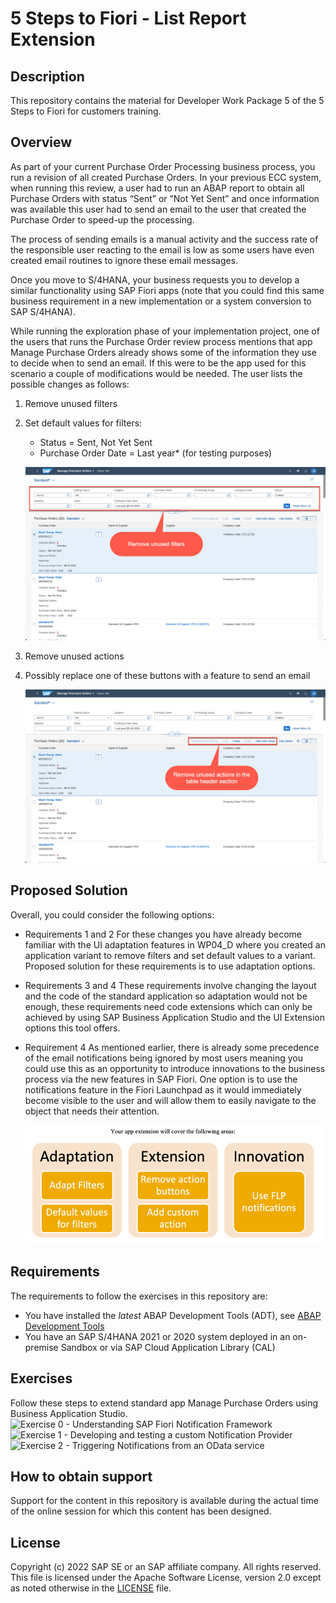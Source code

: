 # 5 Steps to Fiori - List Report Extension

## Description

This repository contains the material for Developer Work Package 5 of the 5 Steps to Fiori for customers training.  

## Overview
As part of your current Purchase Order Processing business process, you run a revision of all created Purchase Orders. In your previous ECC system, when running this review, a user had to run an ABAP report to obtain all Purchase Orders with status “Sent” or ”Not Yet Sent” and once information was available this user had to send an email to the user that created the Purchase Order to speed-up the processing.

The process of sending emails is a manual activity and the success rate of the responsible user reacting to the email is low as some users have even created email routines to ignore these email messages.

Once you move to S/4HANA, your business requests you to develop a similar functionality using SAP Fiori apps (note that you could find this same business requirement in a new implementation or a system conversion to SAP S/4HANA).

While running the exploration phase of your implementation project, one of the users that runs the Purchase Order review process mentions that app Manage Purchase Orders already shows some of the information they use to decide when to send an email. If this were to be the app used for this scenario a couple of modifications would be needed. The user lists the possible changes as follows:

1.	Remove unused filters
2.	Set default values for filters:
	   - Status = Sent, Not Yet Sent
     - Purchase Order Date = Last year* (for testing purposes)

    ![Modifications 1 and 2](images/removefilters.png)

3.	Remove unused actions
4.	Possibly replace one of these buttons with a feature to send an email

    ![Modifications 3 and 4](images/removeactions.png)

## Proposed Solution
Overall, you could consider the following options:

- Requirements 1 and 2
For these changes you have already become familiar with the UI adaptation features in WP04_D where you created an application variant to remove filters and set default values to a variant. Proposed solution for these requirements is to use adaptation options.

- Requirements 3 and 4
These requirements involve changing the layout and the code of the standard application so adaptation would not be enough, these requirements need code extensions which can only be achieved by using SAP Business Application Studio and the UI Extension options this tool offers.

- Requirement 4
As mentioned earlier, there is already some precedence of the email notifications being ignored by most users meaning you could use this as an opportunity to introduce innovations to the business process via the new features in SAP Fiori. One option is to use the notifications feature in the Fiori Launchpad as it would immediately become visible to the user and will allow them to easily navigate to the object that needs their attention.

    ![Extension Areas](images/extensionareas.png)

## Requirements

The requirements to follow the exercises in this repository are:

* You have installed the _latest_ ABAP Development Tools (ADT), see [ABAP Development Tools](https://tools.hana.ondemand.com/#abap)
* You have an SAP S/4HANA 2021 or 2020 system deployed in an on-premise Sandbox or via SAP Cloud Application Library (CAL)

## Exercises

Follow these steps to extend standard app Manage Purchase Orders using Business Application Studio.
![Exercise 0 - Understanding SAP Fiori Notification Framework](exercises/ex_0)
![Exercise 1 - Developing and testing a custom Notification Provider](exercises/ex_1)
![Exercise 2 - Triggering Notifications from an OData service](exercises/ex_2)


## How to obtain support

Support for the content in this repository is available during the actual time of the online session for which this content has been designed.

## License
Copyright (c) 2022 SAP SE or an SAP affiliate company. All rights reserved. This file is licensed under the Apache Software License, version 2.0 except as noted otherwise in the [LICENSE](LICENSES/Apache-2.0.txt) file.

